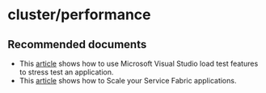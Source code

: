 <properties
	pageTitle="cluster/performance"
	description="cluster/performance"
	service="microsoft.servicefabric"
	resource="clusters"
	authors="aashu"
	displayOrder=""
	selfHelpType="generic"
	supportTopicIds="32449693"
	resourceTags=""
	productPesIds="15842"
	cloudEnvironments="public,BlackForest,Fairfax"
	articleId="3e67ad80-05f7-4a9f-9130-4aa0a5d18a65"
/>

# cluster/performance

## **Recommended documents**

+ This [article](https://azure.microsoft.com/documentation/articles/service-fabric-vso-load-test/) shows how to use Microsoft Visual Studio load test features to stress test an application. 
+ This [article](https://azure.microsoft.com/documentation/articles/service-fabric-concepts-scalability/) shows how to Scale your Service Fabric applications. 
